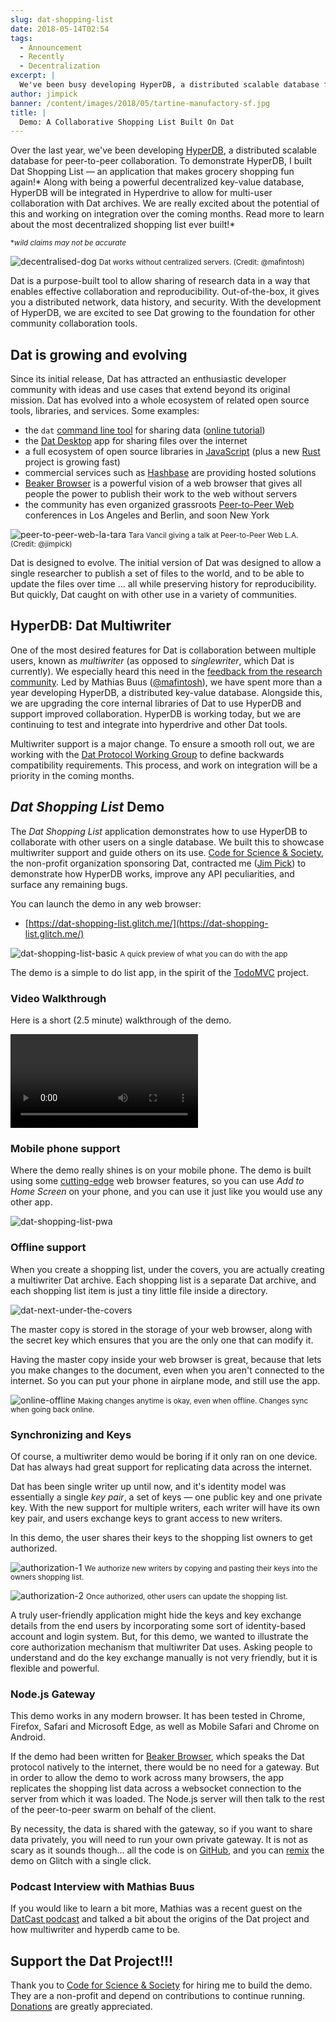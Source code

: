 ```yaml
---
slug: dat-shopping-list
date: 2018-05-14T02:54
tags:
  - Announcement
  - Recently
  - Decentralization
excerpt: |
  We've been busy developing HyperDB, a distributed scalable database for peer-to-peer collaboration. Dat Shopping List is an application that makes grocery shopping fun again! HyperDB will be integrated in Hyperdrive to allow for multi-user collaboration with Dat archives.
author: jimpick
banner: /content/images/2018/05/tartine-manufactory-sf.jpg
title: |
  Demo: A Collaborative Shopping List Built On Dat
---
```


Over the last year, we've been developing [HyperDB](https://github.com/mafintosh/hyperdb), a distributed scalable database for peer-to-peer collaboration. To demonstrate HyperDB, I built Dat Shopping List — an application that makes grocery shopping fun again!* Along with being a powerful decentralized key-value database, HyperDB will be integrated in Hyperdrive to allow for multi-user collaboration with Dat archives. We are really excited about the potential of this and working on integration over the coming months. Read more to learn about the most decentralized shopping list ever built!*

<small>\*_wild claims may not be accurate_</small>

![decentralised-dog](/content/images/2018/05/decentralised-dog.png) <small>Dat works without centralized servers. (Credit: @mafintosh)</small>

Dat is a purpose-built tool to allow sharing of research data in a way that enables effective collaboration and reproducibility. Out-of-the-box, it gives you a distributed network, data history, and security. With the development of HyperDB, we are excited to see Dat growing to the foundation for other community collaboration tools.

## Dat is growing and evolving

Since its initial release, Dat has attracted an enthusiastic developer community with ideas and use cases that extend beyond its original mission. Dat has evolved into a whole ecosystem of related open source tools, libraries, and services. Some examples:

* the `dat` [command line tool](https://docs.datproject.org/install#in-the-terminal) for sharing data ([online tutorial](https://try-dat.com/))
* the [Dat Desktop](https://github.com/dat-land/dat-desktop) app for sharing files over the internet
* a full ecosystem of open source libraries in [JavaScript](https://docs.datproject.org/ecosystem) (plus a new [Rust](https://datrs.yoshuawuyts.com/) project is growing fast)
* commercial services such as [Hashbase](https://hashbase.io/) are providing hosted solutions
* [Beaker Browser](https://beakerbrowser.com/) is a powerful vision of a web browser that gives all people the power to publish their work to the web without servers
* the community has even organized grassroots [Peer-to-Peer Web](https://peer-to-peer-web.com/) conferences in Los Angeles and Berlin, and soon New York

![peer-to-peer-web-la-tara](/content/images/2018/05/peer-to-peer-web-la-tara.jpg)
<small>Tara Vancil giving a talk at Peer-to-Peer Web L.A. (Credit: @jimpick)</small>

Dat is designed to evolve. The initial version of Dat was designed to allow a single researcher to publish a set of files to the world, and to be able to update the files over time ... all while preserving history for reproducibility. But quickly, Dat caught on with other use in a variety of communities.

## HyperDB: Dat Multiwriter

One of the most desired features for Dat is collaboration between multiple users, known as *multiwriter* (as opposed to *singlewriter*, which Dat is currently). We especially heard this need in the [feedback from the research community](/dat-in-the-lab-ucdavis-1/). Led by Mathias Buus ([@mafintosh](https://github.com/mafintosh)), we have spent more than a year developing HyperDB, a distributed key-value database. Alongside this, we are upgrading the core internal libraries of Dat to use HyperDB and support improved collaboration. HyperDB is working today, but we are continuing to test and integrate into hyperdrive and other Dat tools.

Multiwriter support is a major change. To ensure a smooth roll out, we are working with the [Dat Protocol Working Group](http://github.com/datprotocol/) to define backwards compatibility requirements. This process, and work on integration will be a priority in the coming months.

## *Dat Shopping List* Demo

The *Dat Shopping List* application demonstrates how to use HyperDB to collaborate with other users on a single database. We built this to showcase multiwriter support and guide others on its use. [Code for Science & Society](https://codeforscience.org/), the non-profit organization sponsoring Dat, contracted me ([Jim Pick](https://jimpick.com/)) to demonstrate how HyperDB works, improve any API peculiarities, and surface any remaining bugs.

You can launch the demo in any web browser:

* [https://dat-shopping-list.glitch.me/](https://dat-shopping-list.glitch.me/)

![dat-shopping-list-basic](/content/images/2018/05/dat-shopping-list-basic.gif)
<small>A quick preview of what you can do with the app</small>

The demo is a simple to do list app, in the spirit of the [TodoMVC](http://todomvc.com/) project. 

### Video Walkthrough

Here is a short (2.5 minute) walkthrough of the demo.

<video src="https://dat-shopping-list-video-jimpick.hashbase.io/dat-shopping-list-1.mp4" controls></video>

### Mobile phone support

Where the demo really shines is on your mobile phone. The demo is built using some [cutting-edge](https://developers.google.com/web/progressive-web-apps/) web browser features, so you can use *Add to Home Screen* on your phone, and you can use it just like you would use any other app.

![dat-shopping-list-pwa](/content/images/2018/05/dat-shopping-list-pwa.jpg)

### Offline support

When you create a shopping list, under the covers, you are actually creating a multiwriter Dat archive. Each shopping list is a separate Dat archive, and each shopping list item is just a tiny little file inside a directory.

![dat-next-under-the-covers](/content/images/2018/05/dat-next-under-the-covers.png)

The master copy is stored in the storage of your web browser, along with the secret key which ensures that you are the only one that can modify it. 

Having the master copy inside your web browser is great, because that lets you make changes to the document, even when you aren't connected to the internet. So you can put your phone in airplane mode, and still use the app.

![online-offline](/content/images/2018/05/online-offline.gif)
<small>Making changes anytime is okay, even when offline. Changes sync when going back online.</small>

### Synchronizing and Keys

Of course, a multiwriter demo would be boring if it only ran on one device. Dat has always had great support for replicating data across the internet.

Dat has been single writer up until now, and it's identity model was essentially a single *key pair*, a set of keys — one public key and one private key. With the new support for multiple writers, each writer will have its own key pair, and users exchange keys to grant access to new writers.

In this demo, the user shares their keys to the shopping list owners to get authorized.

![authorization-1](/content/images/2018/05/authorization-1.png)
<small>We authorize new writers by copying and pasting their keys into the owners shopping list.</small>

![authorization-2](/content/images/2018/05/authorization-2.png)
<small>Once authorized, other users can update the shopping list.</small>

A truly user-friendly application might hide the keys and key exchange details from the end users by incorporating some sort of identity-based account and login system. But, for this demo, we wanted to illustrate the core authorization mechanism that multiwriter Dat uses. Asking people to understand and do the key exchange manually is not very friendly, but it is flexible and powerful.

### Node.js Gateway

This demo works in any modern browser. It has been tested in Chrome, Firefox, Safari and Microsoft Edge, as well as Mobile Safari and Chrome on Android.

If the demo had been written for [Beaker Browser](https://beakerbrowser.com/), which speaks the Dat protocol natively to the internet, there would be no need for a gateway. But in order to allow the demo to work across many browsers, the app replicates the shopping list data across a websocket connection to the server from which it was loaded. The Node.js server will then talk to the rest of the peer-to-peer swarm on behalf of the client.

By necessity, the data is shared with the gateway, so if you want to share data privately, you will need to run your own private gateway. It is not as scary as it sounds though... all the code is on [GitHub](https://github.com/jimpick/dat-shopping-list), and you can [remix](https://glitch.com/edit/#!/remix/dat-shopping-list) the demo on Glitch with a single click. 

### Podcast Interview with Mathias Buus

If you would like to learn a bit more, Mathias was a recent guest on the [DatCast podcast](https://dat-cast.hashbase.io/) and talked a bit about the origins of the Dat project and how multiwriter and hyperdb came to be.

## Support the Dat Project!!!

Thank you to [Code for Science & Society](https://codeforscience.org/) for hiring me to build the demo. They are a non-profit and depend on contributions to continue running. [Donations](https://donate.datproject.org/) are greatly appreciated.

